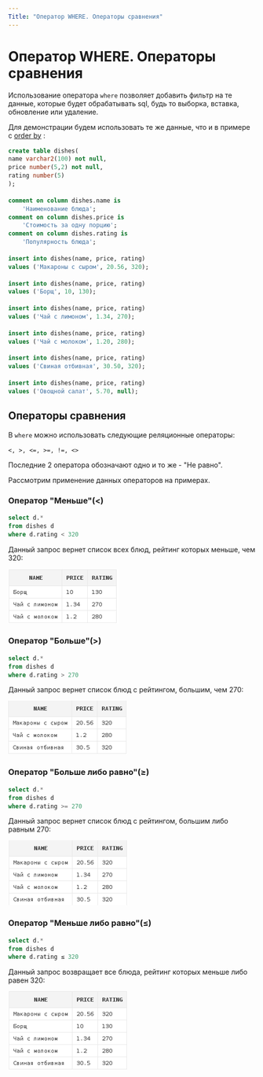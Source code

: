 ```yaml
---
Title: "Оператор WHERE. Операторы сравнения"
---
```


# Оператор WHERE. Операторы сравнения

Использование оператора `where` позволяет добавить фильтр на те данные,
которые будет обрабатывать sql, будь то выборка, вставка, обновление или
удаление.

Для демонстрации будем использовать те же данные, что и в примере с
[order by](../orderby/index.html) :

```sql
create table dishes(
name varchar2(100) not null,
price number(5,2) not null,
rating number(5)
);

comment on column dishes.name is
    'Наименование блюда';
comment on column dishes.price is
    'Стоимость за одну порцию';
comment on column dishes.rating is
    'Популярность блюда';

insert into dishes(name, price, rating)
values ('Макароны с сыром', 20.56, 320);

insert into dishes(name, price, rating)
values ('Борщ', 10, 130);

insert into dishes(name, price, rating)
values ('Чай с лимоном', 1.34, 270);

insert into dishes(name, price, rating)
values ('Чай с молоком', 1.20, 280);

insert into dishes(name, price, rating)
values ('Свиная отбивная', 30.50, 320);

insert into dishes(name, price, rating)
values ('Овощной салат', 5.70, null);
```

## Операторы сравнения

В `where` можно использовать следующие реляционные операторы:

    <, >, <=, >=, !=, <>

Последние 2 оператора обозначают одно и то же - "Не равно".

Рассмотрим применение данных операторов на примерах.

### Оператор "Меньше"(\<)

```sql
select d.*
from dishes d
where d.rating < 320
```

Данный запрос вернет список всех блюд, рейтинг которых меньше, чем 320:

![](/img/3_select/rating_less_320.png)

### Оператор "Больше"(>)

```sql
select d.*
from dishes d
where d.rating > 270
```

Данный запрос вернет список блюд с рейтингом, большим, чем 270:

![](/img/3_select/rating_greater_270.png)

### Оператор "Больше либо равно"(≥)

```sql
select d.*
from dishes d
where d.rating >= 270
```

Данный запрос вернет список блюд с рейтингом, большим либо равным 270:

![](/img/3_select/rating_greaterequal_270.png)

### Оператор "Меньше либо равно"(≤)

```sql
select d.*
from dishes d
where d.rating ≤ 320
```

Данный запрос возвращает все блюда, рейтинг которых меньше либо равен
320:

![](/img/3_select/rating_lessequal_320.png)
